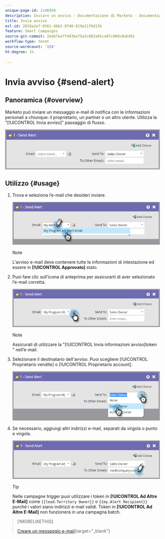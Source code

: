 ```yaml
---
unique-page-id: 1146958
description: Inviare un avviso - Documentazione di Marketo - Documentazione del prodotto
title: Invia avviso
exl-id: 2016e2e7-0361-4bb2-8740-819e21fbd15b
feature: Smart Campaigns
source-git-commit: 2eeb7ea7fd43ba75a3c802a91ce07c90dc8abd91
workflow-type: tm+mt
source-wordcount: '154'
ht-degree: 1%

---
```


# Invia avviso {#send-alert}

## Panoramica {#overview}

Marketo può inviare un messaggio e-mail di notifica con le informazioni personali a chiunque: il proprietario, un partner o un altro utente. Utilizza la &quot;[!UICONTROL Invia avviso]&quot; passaggio di flusso.

![](assets/one-1.png)

## Utilizzo {#usage}

1. Trova e seleziona l’e-mail che desideri inviare.

   ![](assets/two-1.png)

   >[!NOTE]
   >
   >L&#39;avviso e-mail deve contenere tutte le informazioni di intestazione ed essere in **[!UICONTROL Approvato]** stato.

1. Puoi fare clic sull’icona di anteprima per assicurarti di aver selezionato l’e-mail corretta.

   ![](assets/three-1.png)

   >[!NOTE]
   >
   >Assicurati di utilizzare la &quot;[!UICONTROL Invia informazioni avviso]token &quot; nell’e-mail.

1. Selezionare il destinatario dell&#39;avviso. Puoi scegliere [!UICONTROL Proprietario vendite] o [!UICONTROL Proprietario account].

   ![](assets/four-2.png)

1. Se necessario, aggiungi altri indirizzi e-mail, separati da virgola o punto e virgola.

   ![](assets/five.png)

   >[!TIP]
   >
   >Nelle campagne trigger puoi utilizzare i token in **[!UICONTROL Ad Altre E-Mail]** come `{{lead.Territory Owner}}` o `{{my.Alert Recipient}}` purché i valori siano indirizzi e-mail validi. Token in **[!UICONTROL Ad Altre E-Mail]** non funzionerà in una campagna batch.

>[!MORELIKETHIS]
>
>[Creare un messaggio e-mail](/help/marketo/product-docs/email-marketing/general/creating-an-email/create-an-email.md){target="_blank"}
